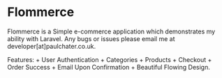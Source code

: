 # Flommerce

Flommerce is a Simple e-commerce application which demonstrates my ability with Laravel. Any bugs or issues please email me at developer[at]paulchater.co.uk.

Features:
	+ User Authentication
	+ Categories
	+ Products
	+ Checkout
	+ Order Success
	+ Email Upon Confirmation
	+ Beautiful Flowing Design.
